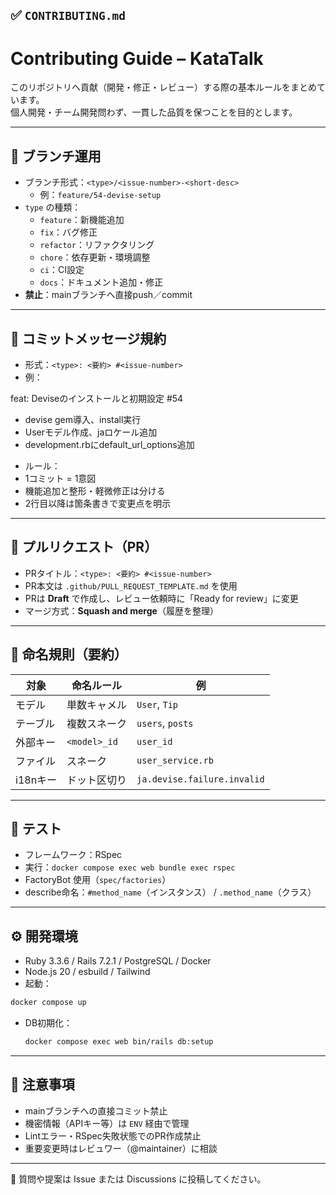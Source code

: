 ## ✅ `CONTRIBUTING.md`

# Contributing Guide – KataTalk

このリポジトリへ貢献（開発・修正・レビュー）する際の基本ルールをまとめています。  
個人開発・チーム開発問わず、一貫した品質を保つことを目的とします。

---

## 🧭 ブランチ運用

- ブランチ形式：`<type>/<issue-number>-<short-desc>`
  - 例：`feature/54-devise-setup`
- `type` の種類：
  - `feature`：新機能追加
  - `fix`：バグ修正
  - `refactor`：リファクタリング
  - `chore`：依存更新・環境調整
  - `ci`：CI設定
  - `docs`：ドキュメント追加・修正
- **禁止**：mainブランチへ直接push／commit

---

## 📝 コミットメッセージ規約

- 形式：`<type>: <要約> #<issue-number>`
- 例：


feat: Deviseのインストールと初期設定 #54

* devise gem導入、install実行
* Userモデル作成、jaロケール追加
* development.rbにdefault_url_options追加


- ルール：
- 1コミット = 1意図
- 機能追加と整形・軽微修正は分ける
- 2行目以降は箇条書きで変更点を明示

---

## 📨 プルリクエスト（PR）

- PRタイトル：`<type>: <要約> #<issue-number>`
- PR本文は `.github/PULL_REQUEST_TEMPLATE.md` を使用
- PRは **Draft** で作成し、レビュー依頼時に「Ready for review」に変更
- マージ方式：**Squash and merge**（履歴を整理）

---

## 🧩 命名規則（要約）

| 対象 | 命名ルール | 例 |
|------|--------------|----|
| モデル | 単数キャメル | `User`, `Tip` |
| テーブル | 複数スネーク | `users`, `posts` |
| 外部キー | `<model>_id` | `user_id` |
| ファイル | スネーク | `user_service.rb` |
| i18nキー | ドット区切り | `ja.devise.failure.invalid` |

---

## 🧪 テスト

- フレームワーク：RSpec
- 実行：`docker compose exec web bundle exec rspec`
- FactoryBot 使用（`spec/factories`）
- describe命名：`#method_name`（インスタンス） / `.method_name`（クラス）

---

## ⚙️ 開発環境

- Ruby 3.3.6 / Rails 7.2.1 / PostgreSQL / Docker
- Node.js 20 / esbuild / Tailwind
- 起動：
```bash
docker compose up
````

* DB初期化：

  ```bash
  docker compose exec web bin/rails db:setup
  ```

---

## 🚫 注意事項

* mainブランチへの直接コミット禁止
* 機密情報（APIキー等）は `ENV` 経由で管理
* Lintエラー・RSpec失敗状態でのPR作成禁止
* 重要変更時はレビュワー（@maintainer）に相談

---

💬 質問や提案は Issue または Discussions に投稿してください。